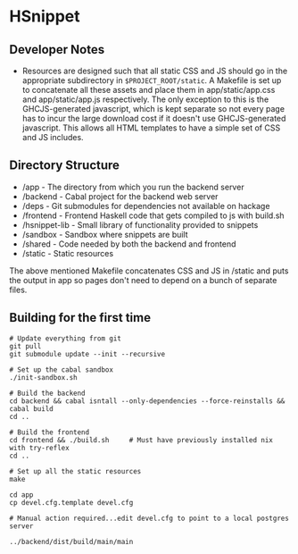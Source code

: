 # HSnippet

## Developer Notes

* Resources are designed such that all static CSS and JS should go in the
  appropriate subdirectory in `$PROJECT_ROOT/static`.  A Makefile is set up to
  concatenate all these assets and place them in app/static/app.css and
  app/static/app.js respectively.  The only exception to this is the
  GHCJS-generated javascript, which is kept separate so not every page has to
  incur the large download cost if it doesn't use GHCJS-generated javascript.
  This allows all HTML templates to have a simple set of CSS and JS includes.

## Directory Structure

* /app          - The directory from which you run the backend server
* /backend      - Cabal project for the backend web server
* /deps         - Git submodules for dependencies not available on hackage
* /frontend     - Frontend Haskell code that gets compiled to js with build.sh
* /hsnippet-lib - Small library of functionality provided to snippets
* /sandbox      - Sandbox where snippets are built
* /shared       - Code needed by both the backend and frontend
* /static       - Static resources

The above mentioned Makefile concatenates CSS and JS in /static and puts the
output in app so pages don't need to depend on a bunch of separate files.

## Building for the first time

    # Update everything from git
    git pull
    git submodule update --init --recursive

    # Set up the cabal sandbox
    ./init-sandbox.sh

    # Build the backend
    cd backend && cabal isntall --only-dependencies --force-reinstalls && cabal build
    cd ..

    # Build the frontend
    cd frontend && ./build.sh     # Must have previously installed nix with try-reflex
    cd ..

    # Set up all the static resources
    make

    cd app
    cp devel.cfg.template devel.cfg

    # Manual action required...edit devel.cfg to point to a local postgres server

    ../backend/dist/build/main/main